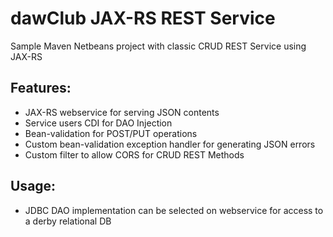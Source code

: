 dawClub JAX-RS REST Service
==========

Sample Maven Netbeans project with classic CRUD REST Service using JAX-RS

Features:
-------------
- JAX-RS webservice for serving JSON contents
- Service users CDI for DAO Injection
- Bean-validation for POST/PUT operations
- Custom bean-validation exception handler for generating JSON errors
- Custom filter to allow CORS for CRUD REST Methods

Usage:
-------------
- JDBC DAO implementation can be selected on webservice for access to a derby relational DB
